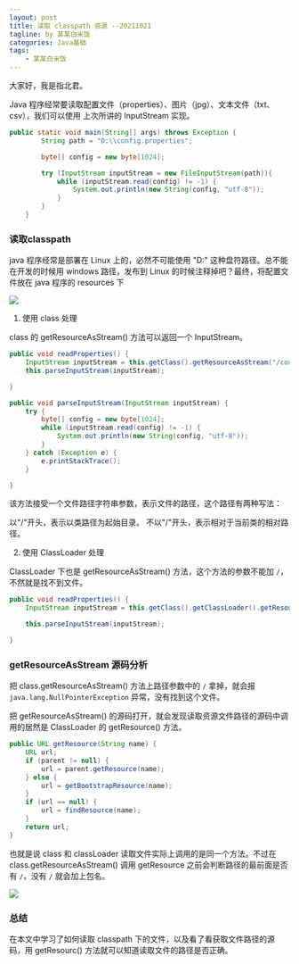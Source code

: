 ```yaml
---
layout: post
title: 读取 classpath 资源 --20211021
tagline: by 某某白米饭
categories: Java基础
tags: 
    - 某某白米饭
---
```


大家好，我是指北君。

Java 程序经常要读取配置文件（properties）、图片（jpg）、文本文件（txt、csv），我们可以使用 上次所讲的 InputStream 实现。 

<!--more-->

```java
public static void main(String[] args) throws Exception {
        String path = "D:\\config.properties";

        byte[] config = new byte[1024];

        try (InputStream inputStream = new FileInputStream(path)){
            while (inputStream.read(config) != -1) {
                System.out.println(new String(config, "utf-8"));
            }
        }
    }
```


### 读取classpath

java 程序经常是部署在 Linux 上的，必然不可能使用 "D:\" 这种盘符路径。总不能在开发的时候用 windows 路径，发布到 Linux 的时候注释掉吧？最终，将配置文件放在 java 程序的 resources 下

![](http://www.javanorth.cn/assets/images/2021/classpath/0.png)

1. 使用 class 处理

class 的 getResourceAsStream() 方法可以返回一个 InputStream。

```java
public void readProperties() {
    InputStream inputStream = this.getClass().getResourceAsStream("/config.properties");
    this.parseInputStream(inputStream);

}

public void parseInputStream(InputStream inputStream) {
    try {
        byte[] config = new byte[1024];
        while (inputStream.read(config) != -1) {
            System.out.println(new String(config, "utf-8"));
        }
    } catch (Exception e) {
        e.printStackTrace();
    }

}
```

该方法接受一个文件路径字符串参数，表示文件的路径，这个路径有两种写法：

以"/"开头，表示以类路径为起始目录。
不以"/"开头，表示相对于当前类的相对路径。


2. 使用 ClassLoader 处理

ClassLoader 下也是 getResourceAsStream() 方法，这个方法的参数不能加 `/`，不然就是找不到文件。

```java
public void readProperties() {
    InputStream inputStream = this.getClass().getClassLoader().getResourceAsStream("config.properties");

    this.parseInputStream(inputStream);

}
```

### getResourceAsStream 源码分析

把 class.getResourceAsStream() 方法上路径参数中的 `/` 拿掉，就会报 `java.lang.NullPointerException` 异常，没有找到这个文件。

把 getResourceAsStream() 的源码打开，就会发现读取资源文件路径的源码中调用的居然是 ClassLoader 的 getResource() 方法。

```java
public URL getResource(String name) {
    URL url;
    if (parent != null) {
        url = parent.getResource(name);
    } else {
        url = getBootstrapResource(name);
    }
    if (url == null) {
        url = findResource(name);
    }
    return url;
}
```

也就是说 class 和 classLoader 读取文件实际上调用的是同一个方法。不过在 class.getResourceAsStream() 调用 getResource 之前会判断路径的最前面是否有 `/`，没有 `/` 就会加上包名。

![](http://www.javanorth.cn/assets/images/2021/classpath/1.png)

### 总结

在本文中学习了如何读取 classpath 下的文件，以及看了看获取文件路径的源码，用 getResourc() 方法就可以知道读取文件的路径是否正确。
